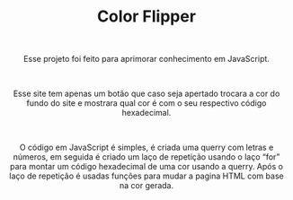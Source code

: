    <center>
        <h1>Color Flipper</h1>
        <br>
        <p>Esse projeto foi feito para aprimorar conhecimento em JavaScript.</p>
        <br>
        <img src="https://user-images.githubusercontent.com/110619692/215777309-1dd73380-bbc9-4dac-8693-b4259867e439.jpg" alt="">
        <br>
        <p>Esse site tem apenas um botão que caso seja apertado trocara a cor do fundo do site e mostrara qual cor é com o seu respectivo código hexadecimal. </p>
        <br>
        <img src="https://user-images.githubusercontent.com/110619692/215777633-9fae5f9f-b2da-4c94-b649-83598522ed10.gif" alt="">
        <br>
        <p>O código em JavaScript é simples, é criada uma querry com letras e números, em seguida é criado um laço de repetição usando o laço “for” para montar um código hexadecimal de uma cor usando a querry. Após o laço de repetição é usadas funções para mudar a pagina HTML com base na cor gerada.</p>
        <img src="https://user-images.githubusercontent.com/110619692/215777920-8cd0745c-0674-473b-bd65-c63b21446dfc.jpg" alt="">
    </center>
